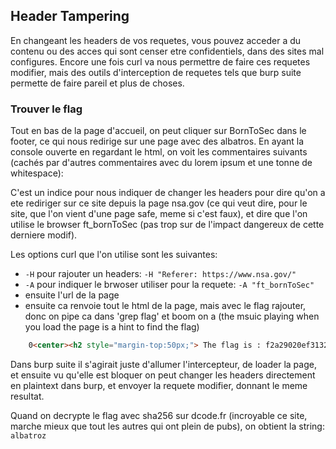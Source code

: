 ## Header Tampering

En changeant les headers de vos requetes, vous pouvez acceder a du contenu ou des acces qui sont censer etre confidentiels, dans des sites mal configures.
Encore une fois curl va nous permettre de faire ces requetes modifier, mais des outils d'interception de requetes tels que burp suite permette de faire pareil et plus de choses.

### Trouver le flag
Tout en bas de la page d'accueil, on peut cliquer sur BornToSec dans le footer, ce qui nous redirige sur une page avec des albatros. En ayant la console ouverte en regardant le html, on voit les commentaires suivants (cachés par d'autres commentaires avec du lorem ipsum et une tonne de whitespace):
<!--
You must come from : "https://www.nsa.gov/".
-->
<!--
Let's use this browser : "ft_bornToSec". It will help you a lot.
-->

C'est un indice pour nous indiquer de changer les headers pour dire qu'on a ete rediriger sur ce site depuis la page nsa.gov (ce qui veut dire, pour le site, que l'on vient d'une page safe, meme si c'est faux), et dire que l'on utilise le browser ft_bornToSec (pas trop sur de l'impact dangereux de cette derniere modif).

Les options curl que l'on utilise sont les suivantes:
- `-H` pour rajouter un headers: `-H "Referer: https://www.nsa.gov/"`
- `-A` pour indiquer le brwoser utiliser pour la requete: `-A "ft_bornToSec"`
- ensuite l'url de la page
- ensuite ca renvoie tout le html de la page, mais avec le flag rajouter, donc on pipe ca dans 'grep flag' et boom on a (the msuic playing when you load the page is a hint to find the flag)
```html
    0<center><h2 style="margin-top:50px;"> The flag is : f2a29020ef3132e01dd61df97fd33ec8d7fcd1388cc9601e7db691d17d4d6188</h2><br/><img src="images/win.png" alt="" width=200px height=200px></center> <audio id="best_music_ever" src="audio/music.mp3"preload="true" loop="loop" autoplay="autoplay">
```

Dans burp suite il s'agirait juste d'allumer l'intercepteur, de loader la page, et ensuite vu qu'elle est bloquer on peut changer les headers directement en plaintext dans burp, et envoyer la requete modifier, donnant le meme resultat.

Quand on decrypte le flag avec sha256 sur dcode.fr (incroyable ce site, marche mieux que tout les autres qui ont plein de pubs), on obtient la string: `albatroz`